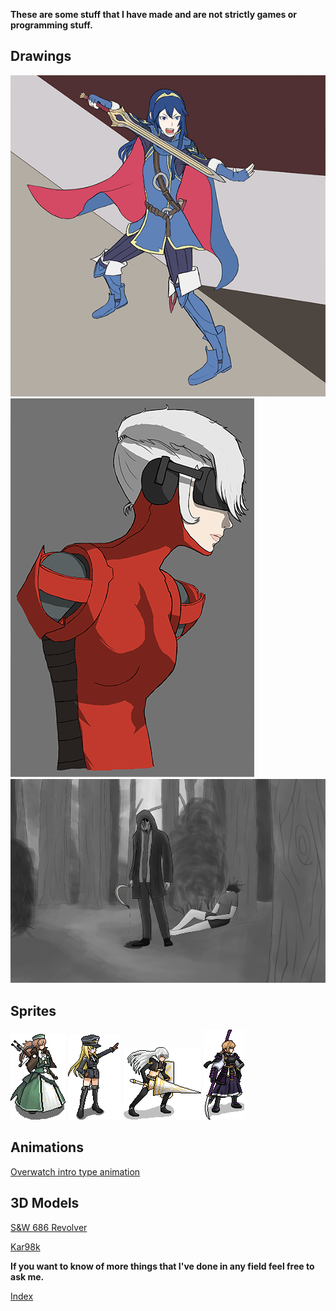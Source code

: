 **These are some stuff that I have made and are not strictly games or programming stuff.**

## Drawings

![rukina](https://github.com/niquion/niquion.github.io/blob/master/rukina.png)
![sagia](https://github.com/niquion/niquion.github.io/blob/master/sagita.png)
![horror](https://github.com/niquion/niquion.github.io/blob/master/horror.png)

## Sprites

![kath](https://github.com/niquion/niquion.github.io/blob/master/kath-sprite2.png?raw=true)
![fuhrer](https://github.com/niquion/niquion.github.io/blob/master/fuhrer.png?raw=true)
![ramius](https://github.com/niquion/niquion.github.io/blob/master/ramius%20sprite.png?raw=true)
![katsuko](https://github.com/niquion/niquion.github.io/blob/master/katsukosprite.png?raw=true)

## Animations

[Overwatch intro type animation](https://www.youtube.com/watch?v=9wzMbm2m9EQ)

## 3D Models

[S&W 686 Revolver](https://sketchfab.com/3d-models/sw-686-efdcae41df4c43149a1e7e92decb379e)

[Kar98k](https://skfb.ly/6UntL)

**If you want to know of more things that I've done in any field feel free to ask me.**

[Index](https://niquion.github.io/)
